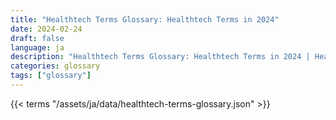 ```yaml
---
title: "Healthtech Terms Glossary: Healthtech Terms in 2024"  
date: 2024-02-24
draft: false
language: ja
description: "Healthtech Terms Glossary: Healthtech Terms in 2024 | Healthtech Terms Glossary"
categories: glossary
tags: ["glossary"]
---
```


{{< terms "/assets/ja/data/healthtech-terms-glossary.json" >}}
